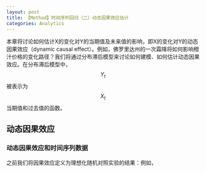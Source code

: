 ```yaml
---
layout: post
title: 【Method】时间序列回归（二）动态因果效应估计
categories: Analytics
---
```


本章将讨论如何估计X的变化对Y的当期值及未来值的影响，即X的变化对Y的动态因果效应（dynamic causal effect）。例如，佛罗里达州的一次霜降将如何影响橙汁价格的变化路径？我们将通过分布滞后模型来讨论如何建模、如何估计动态因果效应。在分布滞后模型中，$$Y_t$$被表示为$$X_t$$当期值和过去值的函数。

## 动态因果效应

### 动态因果效应和时间序列数据

之前我们将因果效应定义为理想化随机对照实验的结果：例如，